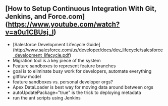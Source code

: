 ## [How to Setup Continuous Integration With Git, Jenkins, and Force.com] (https://www.youtube.com/watch?v=a0u1CBUsj_I)

* [Salesforce Development Lifecycle Guide] (http://www.salesforce.com/us/developer/docs/dev_lifecycle/salesforce_development_lifecycle.pdf)
* Migration tool is a key piece of the system
* Feature sandboxes to represent feature branches
* goal is to eliminate busy work for developers, automate everything
* gitflow model
* feature sandboxes vs. personal developer orgs?
* Apex DataLoader is best way for moving data around between orgs
* autoUpdatePackage="true" is the trick to deploying metadata
* run the ant scripts using Jenkins
